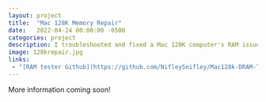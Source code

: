 ```yaml
---
layout: project
title:  "Mac 128K Memory Repair"
date:   2022-04-24 00:00:00 -0500
categories: project
description: I troubleshooted and fixed a Mac 128K computer's RAM issues and created a custom tool to test the memory ICs along the way.
image: 128krepair.jpg
links:
 - "[RAM tester Github](https://github.com/NifleySnifley/Mac128k-DRAM-Tester)"
---
```


More information coming soon!
